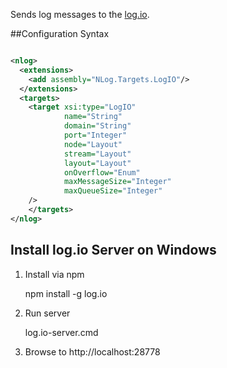 Sends log messages to the [log.io](http://logio.org/).

##Configuration Syntax
```xml

<nlog> 
  <extensions> 
    <add assembly="NLog.Targets.LogIO"/> 
  </extensions> 
  <targets>
    <target xsi:type="LogIO"
            name="String"
            domain="String" 
            port="Integer"
            node="Layout"
            stream="Layout"
            layout="Layout"
            onOverflow="Enum"
            maxMessageSize="Integer"
            maxQueueSize="Integer"
    />
    </targets>
</nlog>

```

## Install log.io Server on Windows

1) Install via npm

    npm install -g log.io

2) Run server

    log.io-server.cmd

3) Browse to http://localhost:28778
